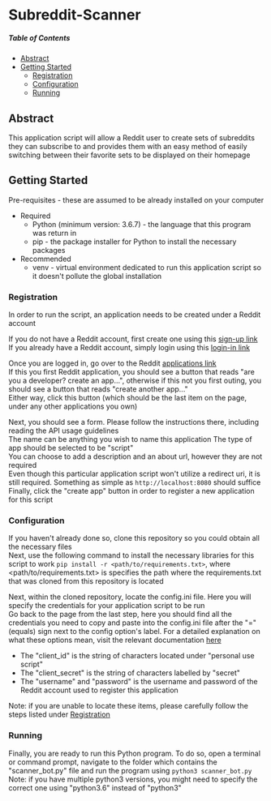 # Subreddit-Scanner

##### Table of Contents
* [Abstract](#abstract)
* [Getting Started](#getting-started)
    * [Registration](#registration)
    * [Configuration](#configuration)
    * [Running](#running)

##  Abstract
This application script will allow a Reddit user to create sets of subreddits they can subscribe to and provides them
with an easy method of easily switching between their favorite sets to be displayed on their homepage

## Getting Started
Pre-requisites - these are assumed to be already installed on your computer
* Required
    * Python (minimum version: 3.6.7) - the language that this program was return in
    * pip - the package installer for Python to install the necessary packages
* Recommended
    * venv - virtual environment dedicated to run this application script so it doesn't pollute the global installation

### Registration
In order to run the script, an application needs to be created under a Reddit account

If you do not have a Reddit account, first create one using this [sign-up link](https://www.reddit.com/register/)  
If you already have a Reddit account, simply login using this [login-in link](https://www.reddit.com/login/)

Once you are logged in, go over to the Reddit [applications link](https://www.reddit.com/prefs/apps/)  
If this you first Reddit application, you should see a button that reads "are you a developer? create an app...",
otherwise if this not you first outing, you should see a button that reads "create another app..."  
Either way, click this button (which should be the last item on the page, under any other applications you own)

Next, you should see a form. Please follow the instructions there, including reading the API usage guidelines  
The name can be anything you wish to name this application
The type of app should be selected to be "script"  
You can choose to add a description and an about url, however they are not required  
Even though this particular application script won't utilize a redirect uri, it is still required. Something
as simple as `http://localhost:8080` should suffice  
Finally, click the "create app" button in order to register a new application for this script  

### Configuration
If you haven't already done so, clone this repository so you could obtain all the necessary files  
Next, use the following command to install the necessary libraries for this script to work
`pip install -r <path/to/requirements.txt>`, where <path/to/requirements.txt> is specifies the path where the
requirements.txt that was cloned from this repository is located

Next, within the cloned repository, locate the config.ini file. Here you will specify the credentials for your
application script to be run  
Go back to the page from the last step, here you should find all the credentials you need to copy and paste into the
config.ini file after the "=" (equals) sign next to the config option's label. For a detailed explanation on what 
these options mean, visit the relevant documentation 
[here](https://praw.readthedocs.io/en/latest/getting_started/configuration/options.html)  
* The "client_id" is the string of characters located under "personal use script"  
* The "client_secret" is the string of characters labelled by "secret"  
* The "username" and "password" is the username and password of the Reddit account used to register this application  

Note: if you are unable to locate these items, please carefully follow the steps listed under [Registration](#registration)

### Running
Finally, you are ready to run this Python program. To do so, open a terminal or command prompt, navigate to the folder
which contains the "scanner_bot.py" file and run the program using `python3 scanner_bot.py`
Note: if you have multiple python3 versions, you might need to specify the correct one using "python3.6" instead of "python3"